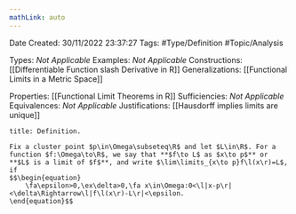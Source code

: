 ```yaml
---
mathLink: auto
---
```


<div class="topSpace"></div>

Date Created: 30/11/2022 23:37:27
Tags: #Type/Definition #Topic/Analysis

Types: _Not Applicable_
Examples: _Not Applicable_
Constructions: [[Differentiable Function slash Derivative in R]]
Generalizations: [[Functional Limits in a Metric Space]]

Properties: [[Functional Limit Theorems in R]]
Sufficiencies: _Not Applicable_
Equivalences: _Not Applicable_
Justifications: [[Hausdorff implies limits are unique]]

``` ad-Definition
title: Definition.

Fix a cluster point $p\in\Omega\subseteq\R$ and let $L\in\R$. For a function $f:\Omega\to\R$, we say that **$f\to L$ as $x\to p$** or **$L$ is a limit of $f$**, and write $\lim\limits_{x\to p}f\l(x\r)=L$, if
$$\begin{equation}
    \fa\epsilon>0,\ex\delta>0,\fa x\in\Omega:0<\l|x-p\r|<\delta\Rightarrow\l|f\l(x\r)-L\r|<\epsilon.
\end{equation}$$

```

